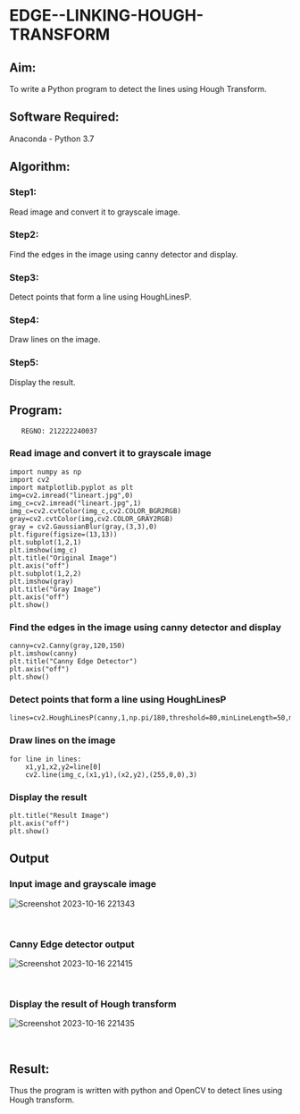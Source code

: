 # EDGE--LINKING-HOUGH-TRANSFORM
## Aim:
To write a Python program to detect the lines using Hough Transform.

## Software Required:
Anaconda - Python 3.7

## Algorithm:
### Step1:
Read image and convert it to grayscale image.

### Step2:
Find the edges in the image using canny detector and display.

### Step3:
Detect points that form a line using HoughLinesP.

### Step4:
Draw lines on the image.

### Step5:
Display the result.

## Program:
```DEVELOPED BY: S JAIGANESH
   REGNO: 212222240037
```

### Read image and convert it to grayscale image
```
import numpy as np
import cv2
import matplotlib.pyplot as plt
img=cv2.imread("lineart.jpg",0)
img_c=cv2.imread("lineart.jpg",1)
img_c=cv2.cvtColor(img_c,cv2.COLOR_BGR2RGB)
gray=cv2.cvtColor(img,cv2.COLOR_GRAY2RGB)
gray = cv2.GaussianBlur(gray,(3,3),0)
plt.figure(figsize=(13,13))
plt.subplot(1,2,1)
plt.imshow(img_c)
plt.title("Original Image")
plt.axis("off")
plt.subplot(1,2,2)
plt.imshow(gray)
plt.title("Gray Image")
plt.axis("off")
plt.show()
```
### Find the edges in the image using canny detector and display
```
canny=cv2.Canny(gray,120,150)
plt.imshow(canny)
plt.title("Canny Edge Detector")
plt.axis("off")
plt.show()
```
### Detect points that form a line using HoughLinesP
```
lines=cv2.HoughLinesP(canny,1,np.pi/180,threshold=80,minLineLength=50,maxLineGap=250)
```
### Draw lines on the image
```
for line in lines:
    x1,y1,x2,y2=line[0]
    cv2.line(img_c,(x1,y1),(x2,y2),(255,0,0),3)
```
### Display the result
```plt.imshow(img_c)
plt.title("Result Image")
plt.axis("off")
plt.show()
```
## Output

### Input image and grayscale image
![Screenshot 2023-10-16 221343](https://github.com/Yamunaasri/EDGE--LINKING-HOUGH-TRANSFORM/assets/115707860/2783c6e2-77ab-4be8-99e3-72c0eea0371c)

<br>

### Canny Edge detector output
![Screenshot 2023-10-16 221415](https://github.com/Yamunaasri/EDGE--LINKING-HOUGH-TRANSFORM/assets/115707860/f506f409-5e91-4eb3-8ee8-6bc856527cbf)

<br>

### Display the result of Hough transform
![Screenshot 2023-10-16 221435](https://github.com/Yamunaasri/EDGE--LINKING-HOUGH-TRANSFORM/assets/115707860/4bb24093-11a4-41ef-85af-9e3f12edba66)

<br>

## Result:
Thus the program is written with python and OpenCV to detect lines using Hough transform. 
